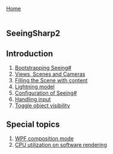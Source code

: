 [Home](https://github.com/RolandKoenig/SeeingSharp2/wiki) <br /><br />

## SeeingSharp2
## Introduction
1. [Bootstrapping Seeing#](Bootstrapping.md)
2. [Views, Scenes and Cameras]()
3. [Filling the Scene with content](Filling-the-Scene-with-content.md)
4. [Lightning model](Lightning-model.md)
5. [Configuration of Seeing#](Configuration.md)
6. [Handling input](Handling-input.md)
6. [Toggle object visibility](Toggle-object-visibility.md)
   
## Special topics
1. [WPF composition mode](WPF-composition-mode.md)
2. [CPU utilization on software rendering](CPU-utilization-on-software-rendering.md)